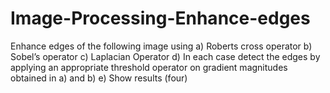 # Image-Processing-Enhance-edges
Enhance edges of the following image using 
a) Roberts cross operator
b) Sobel’s operator
c) Laplacian Operator
d) In each case detect the edges by applying an appropriate threshold operator on gradient magnitudes obtained in a) and b)
e)  Show results (four)
 
